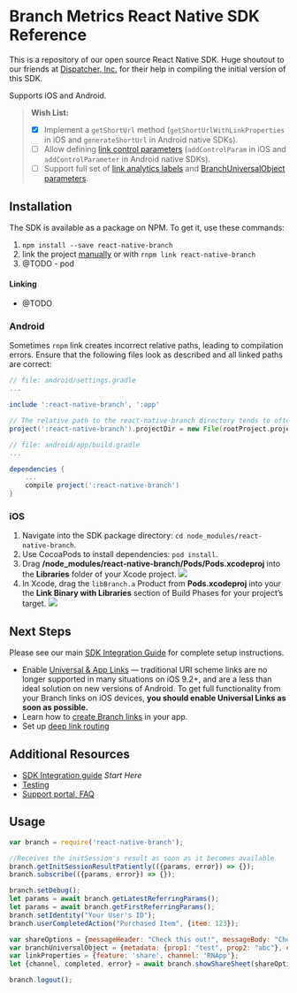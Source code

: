 # Branch Metrics React Native SDK Reference

This is a repository of our open source React Native SDK. Huge shoutout to our friends at [Dispatcher, Inc.](https://dispatchertrucking.com) for their help in compiling the initial version of this SDK.

Supports iOS and Android.
> **Wish List:**
>
> - [x] Implement a `getShortUrl` method (`getShortUrlWithLinkProperties` in iOS and `generateShortUrl` in Android native SDKs).
> - [ ] Allow defining [link control parameters](https://dev.branch.io/getting-started/configuring-links/guide/#link-control-parameters) (`addControlParam` in iOS and `addControlParameter` in Android native SDKs).
> - [ ] Support full set of [link analytics labels](https://dev.branch.io/getting-started/configuring-links/guide/#analytics-labels) and [BranchUniversalObject parameters](https://dev.branch.io/getting-started/branch-universal-object/guide/ios/#parameters).

## Installation

The SDK is available as a package on NPM. To get it, use these commands:

1. `npm install --save react-native-branch`
2. link the project [manually](#linking) or with `rnpm link react-native-branch`
3. @TODO - pod


#### Linking
- @TODO

### Android

Sometimes `rnpm` link creates incorrect relative paths, leading to compilation errors. Ensure that the following files look as described and all linked paths are correct:

```gradle
// file: android/settings.gradle
...

include ':react-native-branch', ':app'

// The relative path to the react-native-branch directory tends to often be prefixed with one too many "../"s
project(':react-native-branch').projectDir = new File(rootProject.projectDir, '../node_modules/react-native-branch/android')
```

```gradle
// file: android/app/build.gradle
...

dependencies {
    ...
    compile project(':react-native-branch')
}
```

### iOS

1. Navigate into the SDK package directory: `cd node_modules/react-native-branch`.
1. Use CocoaPods to install dependencies: `pod install`.
1. Drag **/node_modules/react-native-branch/Pods/Pods.xcodeproj** into the **Libraries** folder of your Xcode project. ![](https://dev.branch.io/img/pages/getting-started/sdk-integration-guide/pod-import.png)
1. In Xcode, drag the `libBranch.a` Product from **Pods.xcodeproj** into your the **Link Binary with Libraries** section of Build Phases for your project’s target. ![](https://dev.branch.io/img/pages/getting-started/sdk-integration-guide/link-pod-binary.png)

## Next Steps

Please see our main [SDK Integration Guide](https://dev.branch.io/getting-started/sdk-integration-guide/) for complete setup instructions.

- Enable [Universal & App Links](https://dev.branch.io/getting-started/universal-app-links) — traditional URI scheme links are no longer supported in many situations on iOS 9.2+, and are a less than ideal solution on new versions of Android. To get full functionality from your Branch links on iOS devices, **you should enable Universal Links as soon as possible.**
- Learn how to [create Branch links](https://dev.branch.io/getting-started/creating-links-in-apps/) in your app.
- Set up [deep link routing](https://dev.branch.io/getting-started/deep-link-routing/)

## Additional Resources

- [SDK Integration guide](https://dev.branch.io/recipes/add_the_sdk/react/) *Start Here*
- [Testing](https://dev.branch.io/getting-started/integration-testing/guide/react/)
- [Support portal, FAQ](http://support.branch.io/)

## Usage

```js
var branch = require('react-native-branch');

//Receives the initSession's result as soon as it becomes available
branch.getInitSessionResultPatiently(({params, error}) => {});
branch.subscribe(({params, error}) => {});

branch.setDebug();
let params = await branch.getLatestReferringParams();
let params = await branch.getFirstReferringParams();
branch.setIdentity("Your User's ID");
branch.userCompletedAction("Purchased Item", {item: 123});

var shareOptions = {messageHeader: "Check this out!", messageBody: "Check this cool thing out: "};
var branchUniversalObject = {metadata: {prop1: "test", prop2: "abc"}, canonicalIdentifier: "RNBranchSharedObjectId", contentTitle: "Cool Content!", contentDescription: "Cool Content Description", contentImageUrl: ""};
var linkProperties = {feature: 'share', channel: 'RNApp'};
let {channel, completed, error} = await branch.showShareSheet(shareOptions, branchUniversalObject, linkProperties);

branch.logout();
```
